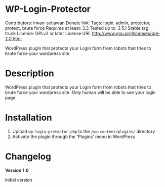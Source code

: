 WP-Login-Protector
==================

Contributors: irwan-setiawan
Donate link: 
Tags: login, admin, protector, protect, brute force
Requires at least: 3.3
Tested up to: 3.5.1
Stable tag: trunk
License: GPLv2 or later
License URI: http://www.gnu.org/licenses/gpl-2.0.html

WordPress plugin that protects your Login form from robots that tries to brute force your wordpress site.

Description
===========

WordPress plugin that protects your Login form from robots that tries to brute force your wordpress site. Only human will be able to see your login page.

Installation
============

1. Upload `wp-login-protector.php` to the `/wp-content/plugins/` directory
2. Activate the plugin through the 'Plugins' menu in WordPress

Changelog
=========

**Version 1.0**

Initial version
